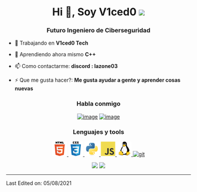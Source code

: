 <h1 align="center">Hi 👋, Soy V1ced0 <img height="40" src="https://emoji.gg/assets/emoji/7333-parrotdance.gif"></h1>
<h3 align="center">Futuro Ingeniero de Ciberseguridad </h3>

- 🔭 Trabajando en **V1ced0 Tech**

- 🌱 Aprendiendo ahora mismo **C++**

- 📫 Como contactarme: **discord : lazone03**

- ⚡ Que me gusta hacer?: **Me gusta ayudar a gente y aprender cosas nuevas**

<h3 align="center">Habla conmigo</h3>
<div align="center">

[![image](https://img.shields.io/badge/Instagram-E4405F?style=for-the-badge&logo=instagram&logoColor=white)](https://www.instagram.com/v1ced0/)
[![image](https://img.shields.io/badge/Twitter-1DA1F2?style=for-the-badge&logo=twitter&logoColor=white)](https://twitter.com/v1ced0)
  
</div>

<h3 align="center">Lenguajes y tools</h3>

<p align="center"> 
  <a href="https://www.w3.org/html/" target="_blank"> 
    <img src="https://raw.githubusercontent.com/devicons/devicon/master/icons/html5/html5-original-wordmark.svg" alt="html5" width="40" height="40"/> 
  </a>
  <a href="https://www.w3schools.com/css/" target="_blank"> 
    <img src="https://raw.githubusercontent.com/devicons/devicon/master/icons/css3/css3-original-wordmark.svg" alt="css3" width="40" height="40"/> 
  </a> 
  <a href="https://www.python.org" target="_blank"> 
    <img src="https://raw.githubusercontent.com/devicons/devicon/master/icons/python/python-original.svg" alt="python" width="40" height="40"/> 
  </a>  
  <a href="https://developer.mozilla.org/en-US/docs/Web/JavaScript" target="_blank"> 
    <img src="https://raw.githubusercontent.com/devicons/devicon/master/icons/javascript/javascript-original.svg" alt="javascript" width="40" height="40"/> 
  </a> 
  <a href="https://www.linux.org/" target="_blank"> 
    <img src="https://raw.githubusercontent.com/devicons/devicon/master/icons/linux/linux-original.svg" alt="linux" width="40" height="40"/> 
  </a> 
  <a href="https://git-scm.com/" target="_blank"> 
    <img src="https://www.vectorlogo.zone/logos/git-scm/git-scm-icon.svg" alt="git" width="40" height="40"/> 
  </a>
</p>

<p align= "center">
  <img height= "150" src="https://github-readme-stats.vercel.app/api?username=BrantLauro&theme=react&show_icons=true&include_all_commits=true" />
  <img height= "150" src="https://github-readme-stats.vercel.app/api/top-langs/?username=BrantLauro&theme=react&layout=compact" />
</p>

------


Last Edited on: 05/08/2021
